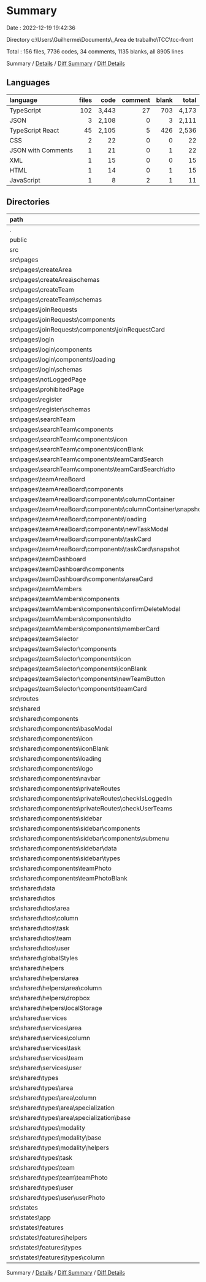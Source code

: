 # Summary

Date : 2022-12-19 19:42:36

Directory c:\\Users\\Guilherme\\Documents\\_Area de trabalho\\TCC\\tcc-front

Total : 156 files,  7736 codes, 34 comments, 1135 blanks, all 8905 lines

Summary / [Details](details.md) / [Diff Summary](diff.md) / [Diff Details](diff-details.md)

## Languages
| language | files | code | comment | blank | total |
| :--- | ---: | ---: | ---: | ---: | ---: |
| TypeScript | 102 | 3,443 | 27 | 703 | 4,173 |
| JSON | 3 | 2,108 | 0 | 3 | 2,111 |
| TypeScript React | 45 | 2,105 | 5 | 426 | 2,536 |
| CSS | 2 | 22 | 0 | 0 | 22 |
| JSON with Comments | 1 | 21 | 0 | 1 | 22 |
| XML | 1 | 15 | 0 | 0 | 15 |
| HTML | 1 | 14 | 0 | 1 | 15 |
| JavaScript | 1 | 8 | 2 | 1 | 11 |

## Directories
| path | files | code | comment | blank | total |
| :--- | ---: | ---: | ---: | ---: | ---: |
| . | 156 | 7,736 | 34 | 1,135 | 8,905 |
| public | 1 | 15 | 0 | 0 | 15 |
| src | 148 | 5,565 | 31 | 1,127 | 6,723 |
| src\\pages | 66 | 3,663 | 20 | 721 | 4,404 |
| src\\pages\\createArea | 3 | 238 | 0 | 46 | 284 |
| src\\pages\\createArea\\schemas | 1 | 15 | 0 | 4 | 19 |
| src\\pages\\createTeam | 3 | 276 | 0 | 56 | 332 |
| src\\pages\\createTeam\\schemas | 1 | 30 | 0 | 12 | 42 |
| src\\pages\\joinRequests | 4 | 204 | 0 | 46 | 250 |
| src\\pages\\joinRequests\\components | 2 | 106 | 0 | 25 | 131 |
| src\\pages\\joinRequests\\components\\joinRequestCard | 2 | 106 | 0 | 25 | 131 |
| src\\pages\\login | 5 | 304 | 3 | 61 | 368 |
| src\\pages\\login\\components | 2 | 20 | 0 | 3 | 23 |
| src\\pages\\login\\components\\loading | 2 | 20 | 0 | 3 | 23 |
| src\\pages\\login\\schemas | 1 | 21 | 3 | 7 | 31 |
| src\\pages\\notLoggedPage | 2 | 49 | 0 | 9 | 58 |
| src\\pages\\prohibitedPage | 2 | 49 | 0 | 9 | 58 |
| src\\pages\\register | 2 | 180 | 3 | 37 | 220 |
| src\\pages\\register\\schemas | 1 | 38 | 3 | 15 | 56 |
| src\\pages\\searchTeam | 9 | 493 | 0 | 100 | 593 |
| src\\pages\\searchTeam\\components | 7 | 325 | 0 | 74 | 399 |
| src\\pages\\searchTeam\\components\\icon | 2 | 63 | 0 | 11 | 74 |
| src\\pages\\searchTeam\\components\\iconBlank | 2 | 39 | 0 | 5 | 44 |
| src\\pages\\searchTeam\\components\\teamCardSearch | 3 | 223 | 0 | 58 | 281 |
| src\\pages\\searchTeam\\components\\teamCardSearch\\dto | 1 | 5 | 0 | 1 | 6 |
| src\\pages\\teamAreaBoard | 14 | 851 | 14 | 169 | 1,034 |
| src\\pages\\teamAreaBoard\\components | 12 | 613 | 11 | 121 | 745 |
| src\\pages\\teamAreaBoard\\components\\columnContainer | 3 | 166 | 6 | 39 | 211 |
| src\\pages\\teamAreaBoard\\components\\columnContainer\\snapshot | 1 | 4 | 2 | 1 | 7 |
| src\\pages\\teamAreaBoard\\components\\loading | 2 | 20 | 0 | 3 | 23 |
| src\\pages\\teamAreaBoard\\components\\newTaskModal | 4 | 286 | 4 | 49 | 339 |
| src\\pages\\teamAreaBoard\\components\\taskCard | 3 | 141 | 1 | 30 | 172 |
| src\\pages\\teamAreaBoard\\components\\taskCard\\snapshot | 1 | 7 | 0 | 1 | 8 |
| src\\pages\\teamDashboard | 4 | 306 | 0 | 55 | 361 |
| src\\pages\\teamDashboard\\components | 2 | 71 | 0 | 13 | 84 |
| src\\pages\\teamDashboard\\components\\areaCard | 2 | 71 | 0 | 13 | 84 |
| src\\pages\\teamMembers | 7 | 290 | 0 | 60 | 350 |
| src\\pages\\teamMembers\\components | 5 | 190 | 0 | 38 | 228 |
| src\\pages\\teamMembers\\components\\confirmDeleteModal | 2 | 87 | 0 | 18 | 105 |
| src\\pages\\teamMembers\\components\\dto | 1 | 4 | 0 | 0 | 4 |
| src\\pages\\teamMembers\\components\\memberCard | 2 | 99 | 0 | 20 | 119 |
| src\\pages\\teamSelector | 10 | 422 | 0 | 73 | 495 |
| src\\pages\\teamSelector\\components | 8 | 279 | 0 | 47 | 326 |
| src\\pages\\teamSelector\\components\\icon | 2 | 81 | 0 | 15 | 96 |
| src\\pages\\teamSelector\\components\\iconBlank | 2 | 34 | 0 | 4 | 38 |
| src\\pages\\teamSelector\\components\\newTeamButton | 2 | 117 | 0 | 17 | 134 |
| src\\pages\\teamSelector\\components\\teamCard | 2 | 47 | 0 | 11 | 58 |
| src\\routes | 2 | 69 | 1 | 4 | 74 |
| src\\shared | 68 | 1,345 | 10 | 279 | 1,634 |
| src\\shared\\components | 24 | 612 | 1 | 96 | 709 |
| src\\shared\\components\\baseModal | 2 | 46 | 1 | 5 | 52 |
| src\\shared\\components\\icon | 2 | 63 | 0 | 11 | 74 |
| src\\shared\\components\\iconBlank | 2 | 39 | 0 | 5 | 44 |
| src\\shared\\components\\loading | 2 | 26 | 0 | 5 | 31 |
| src\\shared\\components\\logo | 2 | 26 | 0 | 10 | 36 |
| src\\shared\\components\\navbar | 2 | 37 | 0 | 5 | 42 |
| src\\shared\\components\\privateRoutes | 2 | 26 | 0 | 10 | 36 |
| src\\shared\\components\\privateRoutes\\checkIsLoggedIn | 1 | 12 | 0 | 5 | 17 |
| src\\shared\\components\\privateRoutes\\checkUserTeams | 1 | 14 | 0 | 5 | 19 |
| src\\shared\\components\\sidebar | 6 | 247 | 0 | 29 | 276 |
| src\\shared\\components\\sidebar\\components | 1 | 62 | 0 | 7 | 69 |
| src\\shared\\components\\sidebar\\components\\submenu | 1 | 62 | 0 | 7 | 69 |
| src\\shared\\components\\sidebar\\data | 1 | 38 | 0 | 1 | 39 |
| src\\shared\\components\\sidebar\\types | 2 | 12 | 0 | 0 | 12 |
| src\\shared\\components\\teamPhoto | 2 | 63 | 0 | 11 | 74 |
| src\\shared\\components\\teamPhotoBlank | 2 | 39 | 0 | 5 | 44 |
| src\\shared\\data | 2 | 96 | 0 | 2 | 98 |
| src\\shared\\dtos | 10 | 54 | 0 | 2 | 56 |
| src\\shared\\dtos\\area | 1 | 6 | 0 | 1 | 7 |
| src\\shared\\dtos\\column | 2 | 9 | 0 | 0 | 9 |
| src\\shared\\dtos\\task | 2 | 14 | 0 | 0 | 14 |
| src\\shared\\dtos\\team | 2 | 11 | 0 | 1 | 12 |
| src\\shared\\dtos\\user | 3 | 14 | 0 | 0 | 14 |
| src\\shared\\globalStyles | 2 | 77 | 4 | 11 | 92 |
| src\\shared\\helpers | 9 | 236 | 2 | 83 | 321 |
| src\\shared\\helpers\\area | 2 | 87 | 2 | 33 | 122 |
| src\\shared\\helpers\\area\\column | 1 | 8 | 0 | 2 | 10 |
| src\\shared\\helpers\\dropbox | 2 | 9 | 0 | 2 | 11 |
| src\\shared\\helpers\\localStorage | 2 | 89 | 0 | 32 | 121 |
| src\\shared\\services | 6 | 180 | 0 | 74 | 254 |
| src\\shared\\services\\area | 1 | 15 | 0 | 6 | 21 |
| src\\shared\\services\\column | 1 | 36 | 0 | 18 | 54 |
| src\\shared\\services\\task | 1 | 33 | 0 | 14 | 47 |
| src\\shared\\services\\team | 1 | 62 | 0 | 25 | 87 |
| src\\shared\\services\\user | 1 | 33 | 0 | 11 | 44 |
| src\\shared\\types | 15 | 90 | 3 | 11 | 104 |
| src\\shared\\types\\area | 5 | 23 | 1 | 3 | 27 |
| src\\shared\\types\\area\\column | 1 | 8 | 0 | 1 | 9 |
| src\\shared\\types\\area\\specialization | 3 | 8 | 0 | 1 | 9 |
| src\\shared\\types\\area\\specialization\\base | 2 | 2 | 0 | 0 | 2 |
| src\\shared\\types\\modality | 4 | 19 | 0 | 5 | 24 |
| src\\shared\\types\\modality\\base | 2 | 12 | 0 | 3 | 15 |
| src\\shared\\types\\modality\\helpers | 1 | 4 | 0 | 1 | 5 |
| src\\shared\\types\\task | 1 | 11 | 0 | 1 | 12 |
| src\\shared\\types\\team | 2 | 16 | 1 | 1 | 18 |
| src\\shared\\types\\team\\teamPhoto | 1 | 5 | 0 | 0 | 5 |
| src\\shared\\types\\user | 2 | 15 | 1 | 1 | 17 |
| src\\shared\\types\\user\\userPhoto | 1 | 5 | 0 | 0 | 5 |
| src\\states | 10 | 456 | 0 | 117 | 573 |
| src\\states\\app | 2 | 19 | 0 | 3 | 22 |
| src\\states\\features | 8 | 437 | 0 | 114 | 551 |
| src\\states\\features\\helpers | 1 | 17 | 0 | 5 | 22 |
| src\\states\\features\\types | 3 | 17 | 0 | 1 | 18 |
| src\\states\\features\\types\\column | 2 | 10 | 0 | 1 | 11 |

Summary / [Details](details.md) / [Diff Summary](diff.md) / [Diff Details](diff-details.md)
